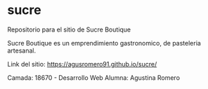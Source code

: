 # sucre
Repositorio para el sitio de Sucre Boutique

Sucre Boutique es un emprendimiento gastronomico, de pasteleria artesanal.

Link del sitio: https://agusromero91.github.io/sucre/

Camada: 18670 - Desarrollo Web
Alumna: Agustina Romero
